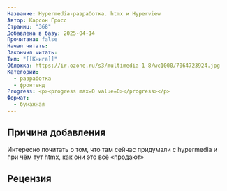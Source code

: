 ```yaml
---
Название: Hypermedia-разработка. htmx и Hyperview
Автор: Карсон Гросс
Страниц: "368"
Добавлена в базу: 2025-04-14
Прочитана: false
Начал читать: 
Закончил читать: 
Тип: "[[Книга]]"
Обложка: https://ir.ozone.ru/s3/multimedia-1-8/wc1000/7064723924.jpg
Категории:
  - разработка
  - фронтенд
Progress: <p><progress max=0 value=0></progress></p>
Формат:
  - бумажная
---
```

## Причина добавления

Интересно почитать о том, что там сейчас придумали с hypermedia и при чём тут htmx, как они это всё «продают»

## Рецензия
